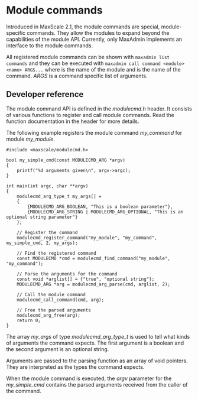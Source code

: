 # Module commands

Introduced in MaxScale 2.1, the module commands are special, module-specific
commands. They allow the modules to expand beyond the capabilities of the
module API. Currently, only MaxAdmin implements an interface to the module
commands.

All registered module commands can be shown with `maxadmin list commands` and
they can be executed with `maxadmin call command <module> <name> ARGS...` where
_<module>_ is the name of the module and _<name>_ is the name of the
command. _ARGS_ is a command specific list of arguments.

## Developer reference

The module command API is defined in the _modulecmd.h_ header. It consists of
various functions to register and call module commands. Read the function
documentation in the header for more details.

The following example registers the module command _my_command_ for module _my_module_.

```
#include <maxscale/modulecmd.h>

bool my_simple_cmd(const MODULECMD_ARG *argv)
{
    printf("%d arguments given\n", argv->argc);
}

int main(int argc, char **argv)
{
    modulecmd_arg_type_t my_args[] =
    {
        {MODULECMD_ARG_BOOLEAN, "This is a boolean parameter"},
        {MODULECMD_ARG_STRING | MODULECMD_ARG_OPTIONAL, "This is an optional string parameter"}
    };

    // Register the command
    modulecmd_register_command("my_module", "my_command", my_simple_cmd, 2, my_args);

    // Find the registered command
    const MODULECMD *cmd = modulecmd_find_command("my_module", "my_command");

    // Parse the arguments for the command
    const void *arglist[] = {"true", "optional string"};
    MODULECMD_ARG *arg = modulecmd_arg_parse(cmd, arglist, 2);

    // Call the module command
    modulecmd_call_command(cmd, arg);

    // Free the parsed arguments
    modulecmd_arg_free(arg);
    return 0;
}
```

The array _my_args_ of type _modulecmd_arg_type_t_ is used to tell what kinds of arguments
the command expects. The first argument is a boolean and the second argument is an optional string.

Arguments are passed to the parsing function as an array of void pointers. They
are interpreted as the types the command expects.

When the module command is executed, the _argv_ parameter for the
_my_simple_cmd_ contains the parsed arguments received from the caller of the
command.

